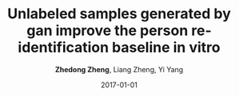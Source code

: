 ---
title: "Unlabeled samples generated by gan improve the person re-identification baseline in vitro"
collection: publications
permalink: /publication/2017-01-01-Unlabeled-samples-generated-by-gan-improve-the-person-re-identification-baseline-in-vitro
date: 2017-01-01
doi: 
venue: 'ICCV'
paperurl: 'https://zdzheng.xyz/files/ICCV17.pdf'
code: 'https://github.com/layumi/Person-reID_GAN'
author: '<strong>Zhedong Zheng</strong>,  Liang Zheng,  Yi Yang'
citation: ' Zhedong Zheng,  Liang Zheng,  Yi Yang, &quot;Unlabeled samples generated by gan improve the person re-identification baseline in vitro.&quot; ICCV, 2017.'
pub_year: '2017'
bib: >
    @inproceedings{zheng2017unlabeled,<br>  
    author = "Zheng, Zhedong and Zheng, Liang and Yang, Yi",<br>  
    title = "Unlabeled samples generated by gan improve the person re-identification baseline in vitro",<br>  
    booktitle = "ICCV",<br>  
    pages = "3754--3762",<br>  
    code = "https://github.com/layumi/Person-reID\_GAN",<br>  
    url = "https://zdzheng.xyz/files/ICCV17.pdf",<br>  
    year = "2017"
    }

---